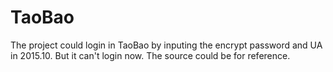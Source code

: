 # TaoBao
The project could login in TaoBao by inputing the encrypt password and UA in 2015.10.  But it can't login now. The source could be for reference.
